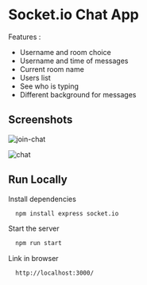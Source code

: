 # Socket.io Chat App

Features :
- Username and room choice
- Username and time of messages
- Current room name
- Users list
- See who is typing
- Different background for messages

## Screenshots

![join-chat](https://user-images.githubusercontent.com/127782097/231292633-effa1b30-4666-484e-8e57-d44fe56a9dca.PNG)

![chat](https://user-images.githubusercontent.com/127782097/231292842-e987db5c-dccd-4bbb-b9a8-0b2f3aa71cf5.PNG)


## Run Locally

Install dependencies

```bash
  npm install express socket.io
```

Start the server

```bash
  npm run start
```

Link in browser

```bash
  http://localhost:3000/
```


